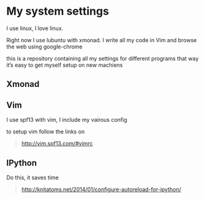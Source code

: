 # My system settings

I use linux, I love linux.

Right now I use lubuntu with xmonad. I write all my code in Vim and browse the web using google-chrome

this is a repository containing all my settings for different programs that way it’s easy to get myself setup on new machiens


## Xmonad



## Vim

I use spf13 with vim, I include my vairous config

to setup vim follow the links on 

> http://vim.spf13.com/#vimrc



## IPython

Do this, it saves time

> http://knitatoms.net/2014/01/configure-autoreload-for-ipython/

